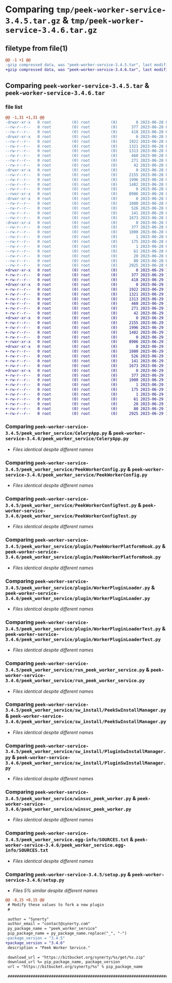 # Comparing `tmp/peek-worker-service-3.4.5.tar.gz` & `tmp/peek-worker-service-3.4.6.tar.gz`

## filetype from file(1)

```diff
@@ -1 +1 @@
-gzip compressed data, was "peek-worker-service-3.4.5.tar", last modified: Wed Jun 28 07:27:30 2023, max compression
+gzip compressed data, was "peek-worker-service-3.4.6.tar", last modified: Thu Jun 29 10:21:17 2023, max compression
```

## Comparing `peek-worker-service-3.4.5.tar` & `peek-worker-service-3.4.6.tar`

### file list

```diff
@@ -1,31 +1,31 @@
-drwxr-xr-x   0 root         (0) root         (0)        0 2023-06-28 07:27:30.183095 peek-worker-service-3.4.5/
--rw-r--r--   0 root         (0) root         (0)      377 2023-06-28 07:27:30.183095 peek-worker-service-3.4.5/PKG-INFO
--rw-r--r--   0 root         (0) root         (0)      418 2023-06-28 07:25:24.000000 peek-worker-service-3.4.5/README.rst
-drwxr-xr-x   0 root         (0) root         (0)        0 2023-06-28 07:27:30.182095 peek-worker-service-3.4.5/peek_worker_service/
--rw-r--r--   0 root         (0) root         (0)     1922 2023-06-28 07:25:24.000000 peek-worker-service-3.4.5/peek_worker_service/CeleryApp.py
--rw-r--r--   0 root         (0) root         (0)     1321 2023-06-28 07:25:24.000000 peek-worker-service-3.4.5/peek_worker_service/PeekWorkerConfig.py
--rw-r--r--   0 root         (0) root         (0)     1313 2023-06-28 07:25:24.000000 peek-worker-service-3.4.5/peek_worker_service/PeekWorkerConfigTest.py
--rw-r--r--   0 root         (0) root         (0)      460 2023-06-28 07:25:24.000000 peek-worker-service-3.4.5/peek_worker_service/PlatformDependencyTest.py
--rw-r--r--   0 root         (0) root         (0)      271 2023-06-28 07:25:24.000000 peek-worker-service-3.4.5/peek_worker_service/TempUnitTest.py
--rw-r--r--   0 root         (0) root         (0)       42 2023-06-28 07:27:30.000000 peek-worker-service-3.4.5/peek_worker_service/__init__.py
-drwxr-xr-x   0 root         (0) root         (0)        0 2023-06-28 07:27:30.182095 peek-worker-service-3.4.5/peek_worker_service/plugin/
--rw-r--r--   0 root         (0) root         (0)     2155 2023-06-28 07:25:24.000000 peek-worker-service-3.4.5/peek_worker_service/plugin/PeekWorkerPlatformHook.py
--rw-r--r--   0 root         (0) root         (0)     1996 2023-06-28 07:25:24.000000 peek-worker-service-3.4.5/peek_worker_service/plugin/WorkerPluginLoader.py
--rw-r--r--   0 root         (0) root         (0)     1482 2023-06-28 07:25:24.000000 peek-worker-service-3.4.5/peek_worker_service/plugin/WorkerPluginLoaderTest.py
--rw-r--r--   0 root         (0) root         (0)        0 2023-06-28 07:25:24.000000 peek-worker-service-3.4.5/peek_worker_service/plugin/__init__.py
--rwxr-xr-x   0 root         (0) root         (0)     8906 2023-06-28 07:25:24.000000 peek-worker-service-3.4.5/peek_worker_service/run_peek_worker_service.py
-drwxr-xr-x   0 root         (0) root         (0)        0 2023-06-28 07:27:30.183095 peek-worker-service-3.4.5/peek_worker_service/sw_install/
--rw-r--r--   0 root         (0) root         (0)     1080 2023-06-28 07:25:24.000000 peek-worker-service-3.4.5/peek_worker_service/sw_install/PeekSwInstallManager.py
--rw-r--r--   0 root         (0) root         (0)      526 2023-06-28 07:25:24.000000 peek-worker-service-3.4.5/peek_worker_service/sw_install/PluginSwInstallManager.py
--rw-r--r--   0 root         (0) root         (0)      141 2023-06-28 07:25:24.000000 peek-worker-service-3.4.5/peek_worker_service/sw_install/__init__.py
--rw-r--r--   0 root         (0) root         (0)     1673 2023-06-28 07:25:24.000000 peek-worker-service-3.4.5/peek_worker_service/winsvc_peek_worker.py
-drwxr-xr-x   0 root         (0) root         (0)        0 2023-06-28 07:27:30.182095 peek-worker-service-3.4.5/peek_worker_service.egg-info/
--rw-r--r--   0 root         (0) root         (0)      377 2023-06-28 07:27:30.000000 peek-worker-service-3.4.5/peek_worker_service.egg-info/PKG-INFO
--rw-r--r--   0 root         (0) root         (0)     1000 2023-06-28 07:27:30.000000 peek-worker-service-3.4.5/peek_worker_service.egg-info/SOURCES.txt
--rw-r--r--   0 root         (0) root         (0)        1 2023-06-28 07:27:30.000000 peek-worker-service-3.4.5/peek_worker_service.egg-info/dependency_links.txt
--rw-r--r--   0 root         (0) root         (0)      175 2023-06-28 07:27:30.000000 peek-worker-service-3.4.5/peek_worker_service.egg-info/entry_points.txt
--rw-r--r--   0 root         (0) root         (0)        1 2023-06-28 07:27:30.000000 peek-worker-service-3.4.5/peek_worker_service.egg-info/not-zip-safe
--rw-r--r--   0 root         (0) root         (0)       61 2023-06-28 07:27:30.000000 peek-worker-service-3.4.5/peek_worker_service.egg-info/requires.txt
--rw-r--r--   0 root         (0) root         (0)       20 2023-06-28 07:27:30.000000 peek-worker-service-3.4.5/peek_worker_service.egg-info/top_level.txt
--rw-r--r--   0 root         (0) root         (0)       80 2023-06-28 07:27:30.183095 peek-worker-service-3.4.5/setup.cfg
--rw-r--r--   0 root         (0) root         (0)     2925 2023-06-28 07:27:30.000000 peek-worker-service-3.4.5/setup.py
+drwxr-xr-x   0 root         (0) root         (0)        0 2023-06-29 10:21:17.941512 peek-worker-service-3.4.6/
+-rw-r--r--   0 root         (0) root         (0)      377 2023-06-29 10:21:17.941512 peek-worker-service-3.4.6/PKG-INFO
+-rw-r--r--   0 root         (0) root         (0)      418 2023-06-29 10:19:15.000000 peek-worker-service-3.4.6/README.rst
+drwxr-xr-x   0 root         (0) root         (0)        0 2023-06-29 10:21:17.940512 peek-worker-service-3.4.6/peek_worker_service/
+-rw-r--r--   0 root         (0) root         (0)     1922 2023-06-29 10:19:15.000000 peek-worker-service-3.4.6/peek_worker_service/CeleryApp.py
+-rw-r--r--   0 root         (0) root         (0)     1321 2023-06-29 10:19:15.000000 peek-worker-service-3.4.6/peek_worker_service/PeekWorkerConfig.py
+-rw-r--r--   0 root         (0) root         (0)     1313 2023-06-29 10:19:15.000000 peek-worker-service-3.4.6/peek_worker_service/PeekWorkerConfigTest.py
+-rw-r--r--   0 root         (0) root         (0)      460 2023-06-29 10:19:15.000000 peek-worker-service-3.4.6/peek_worker_service/PlatformDependencyTest.py
+-rw-r--r--   0 root         (0) root         (0)      271 2023-06-29 10:19:15.000000 peek-worker-service-3.4.6/peek_worker_service/TempUnitTest.py
+-rw-r--r--   0 root         (0) root         (0)       42 2023-06-29 10:21:17.000000 peek-worker-service-3.4.6/peek_worker_service/__init__.py
+drwxr-xr-x   0 root         (0) root         (0)        0 2023-06-29 10:21:17.940512 peek-worker-service-3.4.6/peek_worker_service/plugin/
+-rw-r--r--   0 root         (0) root         (0)     2155 2023-06-29 10:19:15.000000 peek-worker-service-3.4.6/peek_worker_service/plugin/PeekWorkerPlatformHook.py
+-rw-r--r--   0 root         (0) root         (0)     1996 2023-06-29 10:19:15.000000 peek-worker-service-3.4.6/peek_worker_service/plugin/WorkerPluginLoader.py
+-rw-r--r--   0 root         (0) root         (0)     1482 2023-06-29 10:19:15.000000 peek-worker-service-3.4.6/peek_worker_service/plugin/WorkerPluginLoaderTest.py
+-rw-r--r--   0 root         (0) root         (0)        0 2023-06-29 10:19:15.000000 peek-worker-service-3.4.6/peek_worker_service/plugin/__init__.py
+-rwxr-xr-x   0 root         (0) root         (0)     8906 2023-06-29 10:19:15.000000 peek-worker-service-3.4.6/peek_worker_service/run_peek_worker_service.py
+drwxr-xr-x   0 root         (0) root         (0)        0 2023-06-29 10:21:17.941512 peek-worker-service-3.4.6/peek_worker_service/sw_install/
+-rw-r--r--   0 root         (0) root         (0)     1080 2023-06-29 10:19:15.000000 peek-worker-service-3.4.6/peek_worker_service/sw_install/PeekSwInstallManager.py
+-rw-r--r--   0 root         (0) root         (0)      526 2023-06-29 10:19:15.000000 peek-worker-service-3.4.6/peek_worker_service/sw_install/PluginSwInstallManager.py
+-rw-r--r--   0 root         (0) root         (0)      141 2023-06-29 10:19:15.000000 peek-worker-service-3.4.6/peek_worker_service/sw_install/__init__.py
+-rw-r--r--   0 root         (0) root         (0)     1673 2023-06-29 10:19:15.000000 peek-worker-service-3.4.6/peek_worker_service/winsvc_peek_worker.py
+drwxr-xr-x   0 root         (0) root         (0)        0 2023-06-29 10:21:17.940512 peek-worker-service-3.4.6/peek_worker_service.egg-info/
+-rw-r--r--   0 root         (0) root         (0)      377 2023-06-29 10:21:17.000000 peek-worker-service-3.4.6/peek_worker_service.egg-info/PKG-INFO
+-rw-r--r--   0 root         (0) root         (0)     1000 2023-06-29 10:21:17.000000 peek-worker-service-3.4.6/peek_worker_service.egg-info/SOURCES.txt
+-rw-r--r--   0 root         (0) root         (0)        1 2023-06-29 10:21:17.000000 peek-worker-service-3.4.6/peek_worker_service.egg-info/dependency_links.txt
+-rw-r--r--   0 root         (0) root         (0)      175 2023-06-29 10:21:17.000000 peek-worker-service-3.4.6/peek_worker_service.egg-info/entry_points.txt
+-rw-r--r--   0 root         (0) root         (0)        1 2023-06-29 10:21:17.000000 peek-worker-service-3.4.6/peek_worker_service.egg-info/not-zip-safe
+-rw-r--r--   0 root         (0) root         (0)       61 2023-06-29 10:21:17.000000 peek-worker-service-3.4.6/peek_worker_service.egg-info/requires.txt
+-rw-r--r--   0 root         (0) root         (0)       20 2023-06-29 10:21:17.000000 peek-worker-service-3.4.6/peek_worker_service.egg-info/top_level.txt
+-rw-r--r--   0 root         (0) root         (0)       80 2023-06-29 10:21:17.941512 peek-worker-service-3.4.6/setup.cfg
+-rw-r--r--   0 root         (0) root         (0)     2925 2023-06-29 10:21:17.000000 peek-worker-service-3.4.6/setup.py
```

### Comparing `peek-worker-service-3.4.5/peek_worker_service/CeleryApp.py` & `peek-worker-service-3.4.6/peek_worker_service/CeleryApp.py`

 * *Files identical despite different names*

### Comparing `peek-worker-service-3.4.5/peek_worker_service/PeekWorkerConfig.py` & `peek-worker-service-3.4.6/peek_worker_service/PeekWorkerConfig.py`

 * *Files identical despite different names*

### Comparing `peek-worker-service-3.4.5/peek_worker_service/PeekWorkerConfigTest.py` & `peek-worker-service-3.4.6/peek_worker_service/PeekWorkerConfigTest.py`

 * *Files identical despite different names*

### Comparing `peek-worker-service-3.4.5/peek_worker_service/plugin/PeekWorkerPlatformHook.py` & `peek-worker-service-3.4.6/peek_worker_service/plugin/PeekWorkerPlatformHook.py`

 * *Files identical despite different names*

### Comparing `peek-worker-service-3.4.5/peek_worker_service/plugin/WorkerPluginLoader.py` & `peek-worker-service-3.4.6/peek_worker_service/plugin/WorkerPluginLoader.py`

 * *Files identical despite different names*

### Comparing `peek-worker-service-3.4.5/peek_worker_service/plugin/WorkerPluginLoaderTest.py` & `peek-worker-service-3.4.6/peek_worker_service/plugin/WorkerPluginLoaderTest.py`

 * *Files identical despite different names*

### Comparing `peek-worker-service-3.4.5/peek_worker_service/run_peek_worker_service.py` & `peek-worker-service-3.4.6/peek_worker_service/run_peek_worker_service.py`

 * *Files identical despite different names*

### Comparing `peek-worker-service-3.4.5/peek_worker_service/sw_install/PeekSwInstallManager.py` & `peek-worker-service-3.4.6/peek_worker_service/sw_install/PeekSwInstallManager.py`

 * *Files identical despite different names*

### Comparing `peek-worker-service-3.4.5/peek_worker_service/sw_install/PluginSwInstallManager.py` & `peek-worker-service-3.4.6/peek_worker_service/sw_install/PluginSwInstallManager.py`

 * *Files identical despite different names*

### Comparing `peek-worker-service-3.4.5/peek_worker_service/winsvc_peek_worker.py` & `peek-worker-service-3.4.6/peek_worker_service/winsvc_peek_worker.py`

 * *Files identical despite different names*

### Comparing `peek-worker-service-3.4.5/peek_worker_service.egg-info/SOURCES.txt` & `peek-worker-service-3.4.6/peek_worker_service.egg-info/SOURCES.txt`

 * *Files identical despite different names*

### Comparing `peek-worker-service-3.4.5/setup.py` & `peek-worker-service-3.4.6/setup.py`

 * *Files 5% similar despite different names*

```diff
@@ -8,15 +8,15 @@
 # Modify these values to fork a new plugin
 #
 
 author = "Synerty"
 author_email = "contact@synerty.com"
 py_package_name = "peek_worker_service"
 pip_package_name = py_package_name.replace("_", "-")
-package_version = "3.4.5"
+package_version = "3.4.6"
 description = "Peek Worker Service."
 
 download_url = "https://bitbucket.org/synerty/%s/get/%s.zip"
 download_url %= pip_package_name, package_version
 url = "https://bitbucket.org/synerty/%s" % pip_package_name
 
 ###############################################################################
```

